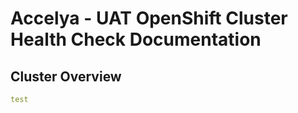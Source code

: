 
# Accelya - UAT OpenShift Cluster Health Check Documentation

## Cluster Overview 

```yaml
test    
```
